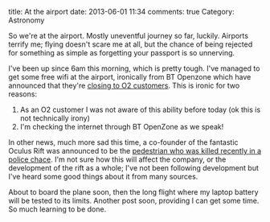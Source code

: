 title: At the airport
date: 2013-06-01 11:34
comments: true
Category: Astronomy

So we're at the airport. Mostly uneventful journey so far, luckily. Airports terrify me; flying doesn't scare me at all, but the chance of being rejected for something as simple as forgetting your passport is so unnerving.

I've been up since 6am this morning, which is pretty tough. I've managed to get some free wifi at the airport, ironically from BT Openzone which have announced that they're [closing to O2 customers](http://www.bbc.co.uk/news/technology-22728977). This is ironic for two reasons:

1. As an O2 customer I was not aware of this ability before today (ok this is not technically irony)
2. I'm checking the internet through BT OpenZone as we speak!

In other news, much more sad this time, a co-founder of the fantastic Oculus Rift was announced to be the [pedestrian who was killed recently in a police chace](http://abclocal.go.com/kabc/story?section=news/local/orange_county&id=9122999). I'm not sure how this will affect the company, or the development of the rift as a whole; I've not been following development but I've heard some good things about it from many sources.

About to board the plane soon, then the long flight where my laptop battery will be tested to its limits. Another post soon, providing I can get some time. So much learning to be done.
